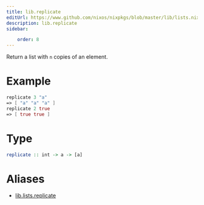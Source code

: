 ```yaml
---
title: lib.replicate
editUrl: https://www.github.com/nixos/nixpkgs/blob/master/lib/lists.nix#L531C15
description: lib.replicate
sidebar:

    order: 8
---
```


Return a list with `n` copies of an element.

# Example

```nix
replicate 3 "a"
=> [ "a" "a" "a" ]
replicate 2 true
=> [ true true ]
```

# Type

```haskell
replicate :: int -> a -> [a]
```


# Aliases

- [lib.lists.replicate](./reference/lib/lists/lib-lists-replicate)


